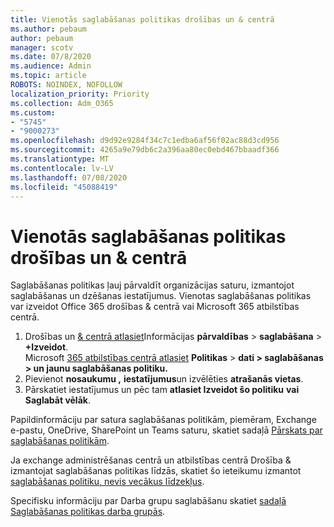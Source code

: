 ```yaml
---
title: Vienotās saglabāšanas politikas drošības un & centrā
ms.author: pebaum
author: pebaum
manager: scotv
ms.date: 07/8/2020
ms.audience: Admin
ms.topic: article
ROBOTS: NOINDEX, NOFOLLOW
localization_priority: Priority
ms.collection: Adm_O365
ms.custom:
- "5745"
- "9000273"
ms.openlocfilehash: d9d92e9284f34c7c1edba6af56f02ac88d3cd956
ms.sourcegitcommit: 4265a9e79db6c2a396aa80ec0ebd467bbaadf366
ms.translationtype: MT
ms.contentlocale: lv-LV
ms.lasthandoff: 07/08/2020
ms.locfileid: "45088419"
---
```

# <a name="unified-retention-policies-in-the-security--compliance-center"></a>Vienotās saglabāšanas politikas drošības un & centrā

Saglabāšanas politikas ļauj pārvaldīt organizācijas saturu, izmantojot saglabāšanas un dzēšanas iestatījumus. Vienotas saglabāšanas politikas var izveidot Office 365 drošības & centrā vai Microsoft 365 atbilstības centrā. 

1. Drošības un [& centrā atlasiet](https://go.microsoft.com/fwlink/p/?linkid=2077143)Informācijas **pārvaldības**  >  **saglabāšana**  >  **+Izveidot**. <br/>
    Microsoft [365 atbilstības centrā atlasiet](https://go.microsoft.com/fwlink/p/?linkid=2077149) **Politikas**  >  **dati > saglabāšanas > un jaunu saglabāšanas politiku.**
2. Pievienot **nosaukumu ,** **iestatījumus**un izvēlēties **atrašanās vietas**.
3. Pārskatiet iestatījumus un pēc tam **atlasiet Izveidot šo politiku** **vai Saglabāt vēlāk**.  
      
Papildinformāciju par satura saglabāšanas politikām, piemēram, Exchange e-pastu, OneDrive, SharePoint un Teams saturu, skatiet sadaļā [Pārskats par saglabāšanas politikām](https://go.microsoft.com/fwlink/?linkid=2127785).  
    
Ja exchange administrēšanas centrā un atbilstības centrā Drošība & izmantojat saglabāšanas politikas līdzās, skatiet šo ieteikumu izmantot [saglabāšanas politiku, nevis vecākus līdzekļus](https://docs.microsoft.com/microsoft-365/compliance/retention-policies?view=o365-worldwide#use-a-retention-policy-instead-of-older-features).  
    
Specifisku informāciju par Darba grupu saglabāšanu skatiet [sadaļā Saglabāšanas politikas darba grupās](https://docs.microsoft.com/microsoftteams/retention-policies).